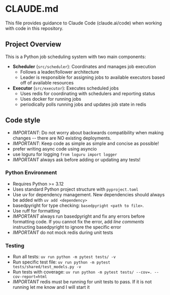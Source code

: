 # CLAUDE.md

This file provides guidance to Claude Code (claude.ai/code) when working with code in this repository.



## Project Overview

This is a Python job scheduling system with two main components:
- **Scheduler** (`src/scheduler`): Coordinates and manages job execution
    - Follows a leader/follower architecture
    - Leader is responsible for assigning jobs to available executors based off of available resources
- **Executor** (`src/executor`): Executes scheduled jobs
    - Uses redis for coordinating with schedulers and reporting status
    - Uses docker for running jobs
    - periodically polls running jobs and updates job state in redis


## Code style
- *IMPORTANT*: Do not worry about backwards compatibility when making changes -- there are NO existing deployments.
- *IMPORTANT*: Keep code as simple as simple and concise as possible!
- prefer writing async code using asyncio
- use loguru for logging `from loguru import logger`
- *IMPORTANT* always ask before adding or updating any tests!


### Python Environment
- Requires Python >= 3.12
- Uses standard Python project structure with `pyproject.toml`
- Use uv for dependency management. New dependencies should always be added with `uv add <dependency>`
- basedpyright for type checking: `basedpyright <path to file>`.
- Use ruff for formatting 
- *IMPORTANT* always run basedpyright and fix any errors before formatting code. If you cannot fix the error, add *line comments* instructing basedpyright to ignore the specific error
- *IMPORTANT* do not mock redis during unit tests

### Testing
- Run all tests: `uv run python -m pytest tests/ -v`
- Run specific test file: `uv run python -m pytest tests/shared/test_models.py -v`
- Run tests with coverage: `uv run python -m pytest tests/ --cov=. --cov-report=html`
- *IMPORTANT* redis must be running for unit tests to pass. If it is not running let me know and I will start it
